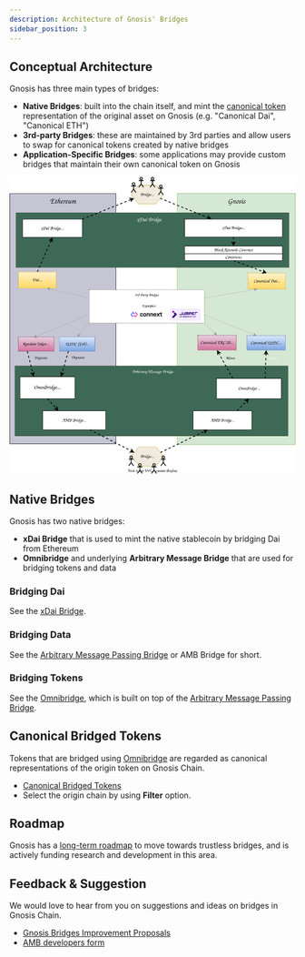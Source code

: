 ```yaml
---
description: Architecture of Gnosis' Bridges
sidebar_position: 3
---
```


## Conceptual Architecture

Gnosis has three main types of bridges:

- **Native Bridges**: built into the chain itself, and mint the [canonical token](./tokenbridge/omnibridge.md#canonical-token-registries) representation of the original asset on Gnosis (e.g. "Canonical Dai", "Canonical ETH")
- **3rd-party Bridges**: these are maintained by 3rd parties and allow users to swap for canonical tokens created by native bridges
- **Application-Specific Bridges**: some applications may provide custom bridges that maintain their own canonical token on Gnosis

![Diagrams overview of Bridges](../../static/img/bridges/diagrams/bridge-overview.svg)

## Native Bridges

Gnosis has two native bridges:

- **xDai Bridge** that is used to mint the native stablecoin by bridging Dai from Ethereum
- **Omnibridge** and underlying **Arbitrary Message Bridge** that are used for bridging tokens and data

### Bridging Dai

See the [xDai Bridge](/bridges/tokenbridge/xdai-bridge).

### Bridging Data

See the [Arbitrary Message Passing Bridge](/bridges/tokenbridge/amb-bridge) or AMB Bridge for short.

### Bridging Tokens

See the [Omnibridge](/bridges/tokenbridge/omnibridge), which is built on top of the [Arbitrary Message Passing Bridge](/bridges/tokenbridge/amb-bridge).

## Canonical Bridged Tokens

Tokens that are bridged using [Omnibridge](/bridges/tokenbridge/omnibridge) are regarded as canonical representations of the origin token on Gnosis Chain.

- [Canonical Bridged Tokens](https://gnosis.blockscout.com/tokens?tab=bridged)
- Select the origin chain by using **Filter** option.

## Roadmap

Gnosis has a [long-term roadmap](/bridges/roadmap) to move towards trustless bridges, and is actively funding research and development in this area.

## Feedback & Suggestion

We would love to hear from you on suggestions and ideas on bridges in Gnosis Chain.

- [Gnosis Bridges Improvement Proposals](https://docs.google.com/forms/d/1V5RH7rIcHw-7JSePErUNutWO_p59HwbbsNedoWidTKA/viewform?edit_requested=true)
- [AMB developers form](https://docs.google.com/forms/d/1wj31wGZ2sxMd_n35ZTavqegQo8XEp2C9brBPLFwCMn0/viewform?edit_requested=true#responses)
